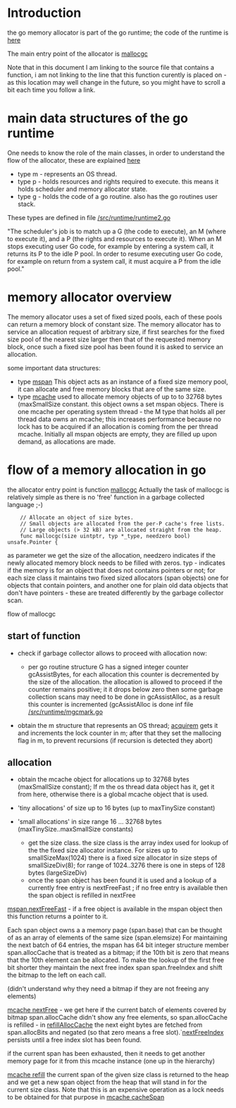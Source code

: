 
# Introduction

the go memory allocator is part of the go runtime; the code of the runtime is [here](https://github.com/golang/go)

The main entry point of the allocator is [mallocgc](https://github.com/golang/go/blob/master/src/runtime/malloc.go) 

Note that in this document I am linking to the source file that contains a function, i am not linking to the line that this function curently is placed on - as this location may well change in the future, so you might have to scroll a bit each time you follow a link.

# main data structures of the go runtime

One needs to know the role of the main classes, in order to understand the flow of the allocator, these are explained [here](https://github.com/golang/go/blob/master/src/runtime/HACKING.md)

- type m - represents an OS thread.
- type p - holds resources and rights required to execute. this means it holds scheduler and memory allocator state.
- type g - holds the code of a go routine. also has the go routines user stack.

These types are defined in file  [/src/runtime/runtime2.go](https://github.com/golang/go/blob/master/src/runtime/runtime2.go)

"The scheduler's job is to match up a G (the code to execute), an M (where to execute it), and a P (the rights and resources to execute it). 
When an M stops executing user Go code, for example by entering a system call, it returns its P to the idle P pool. 
In order to resume executing user Go code, for example on return from a system call, it must acquire a P from the idle pool."


# memory allocator overview

The memory allocator uses a set of fixed sized pools, each of these pools can return a memory block of constant size.
The memory allocator has to service an allocation request of arbitrary size, if first searches for the fixed size pool of the nearest size larger then that of the requested memory block, once such a fixed size pool has been found it is asked to service an allocation.

some important data structures:

- type [mspan](https://github.com/golang/go/blob/master/src/runtime/mheap.go) This object acts as an instance of a fixed size memory pool, it can allocate and free memory blocks that are of the same size.
- type [mcache](https://github.com/golang/go/blob/master/src/runtime/mcache.go) used to allocate memory objects of up to to 32768 bytes (maxSmallSize constant. this object owns a set mspan objecs. There is one mcache per operating system thread - the M type that holds all per thread data owns an mcache; this increases performance because no lock has to be acquired if an allocation is coming from the per thread mcache. Initially all mspan objects are empty, they are filled up upon demand, as allocations are made.


# flow of a memory allocation in go

the allocator entry point is function [mallocgc](https://github.com/golang/go/blob/master/src/runtime/malloc.go) Actually the task of mallocgc is relatively simple as there is no 'free' function in a garbage collected language ;-)

```
    // Allocate an object of size bytes.
    // Small objects are allocated from the per-P cache's free lists.
    // Large objects (> 32 kB) are allocated straight from the heap.
    func mallocgc(size uintptr, typ *_type, needzero bool) unsafe.Pointer {
```

as parameter we get the size of the allocation, needzero indicates if the newly allocated memory block needs to be filled with zeros. typ - indicates if the memory is for an object that does not contains pointers or not; for each size class it maintains two fixed sized allocators (span objects) one for objects that contain pointers, and another one for plain old data objects that don't have pointers - these are treated differently by the garbage collector scan.


flow of mallocgc

## start of function

- check if garbage collector allows to proceed with allocation now:
    - per go routine structure G has a signed integer counter gcAssistBytes, for each allocation this counter is decremented by the size of the allocation. the allocation is allowed to proceed if the counter remains positive; it it drops below zero then some garbage collection scans may need to be done in gcAssistAlloc, as a result this counter is incremented  (gcAssistAlloc is done inf file [/src/runtime/mgcmark.go](https://github.com/golang/go/blob/master/src/runtime/mgcmark.go) 

- obtain the m structure that represents an OS thread; [acquirem](https://github.com/golang/go/blob/master/src/runtime/runtime1.go) gets it and increments the lock counter in m; after that they set the mallocing flag in m, to prevent recursions (if recursion is detected they abort)


## allocation

- obtain the mcache object for allocations up to 32768 bytes (maxSmallSize constant); If m the os thread data object has it, get it from here, otherwise there is a global mcache object that is used.

- 'tiny allocations' of size up to 16 bytes (up to maxTinySize constant)

- 'small allocations' in size range 16 ... 32768 bytes (maxTinySize..maxSmallSize constants)
    - get the size class. the size class is the array index used for lookup of the the fixed size allocator instance. For sizes up to smallSizeMax(1024) there is a fixed size allocator in size steps of smallSizeDiv(8); for range of 1024..3276 there is one in steps of 128 bytes (largeSizeDiv)
    - once the span object has been found it is used and a lookup of a currently free entry is nextFreeFast ; if no free entry is available then the span object is refilled in nextFree
            
[mspan nextFreeFast](https://github.com/golang/go/blob/master/src/runtime/malloc.go) - if a free object is available in the mspan object then this function returns a pointer to it. 

Each span object owns a a memory page (span.base) that can be thought of as an array of elements of the same size (span.elemsize)
For maintaining the next batch of 64 entries, the mspan has 64 bit integer structure member span.allocCache that is treated as a bitmap; if the 10th bit is zero that means that the 10th element can be allocated. To make the lookup of the first free bit shorter they maintain the next free index span span.freeIndex and shift the bitmap to the left on each call.

(didn't understand why they need a bitmap if they are not freeing any elements)

[mcache nextFree](https://github.com/golang/go/blob/master/src/runtime/malloc.go) - we get here if the current batch of elements covered by bitmap span.allocCache didn't show any free elements, so span.allocCache is refilled - in [refillAllocCache](https://github.com/golang/go/blob/master/src/runtime/malloc.go) the next eight bytes are fetched from span.allocBits and negated (so that zero means a free slot).`[nextFreeIndex](https://github.com/golang/go/blob/master/src/runtime/malloc.go) persists until a free index slot has been found.

if the current span has been exhausted, then it needs to get another memory page for it from this mcache instance (one up in the hierarchy)

[mcache refill](https://github.com/golang/go/blob/master/src/runtime/mcache.go) the current span of the given size class is returned to the heap and we get a new span object from the heap that will stand in for the current size class. Note that this is an expensive operation as a lock needs to be obtained for that purpose in [mcache cacheSpan](https://github.com/golang/go/blob/master/src/runtime/mcentral.go) 

